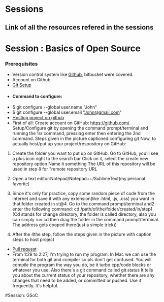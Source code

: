 # Sessions


## Link of all the resources refered in the sessions

# Session : Basics of Open Source

### Prerequisites

* Version control system like [Github](https://git-scm.com/downloads), bitbucket were covered.
* Account on Github
* [Git Setup](https://git-scm.com/book/en/v2/Getting-Started-First-Time-Git-Setup)
* #### Command to configure: 
* $ git configure --global user.name "John"
* $ git configure --global user.email "John@gmail.com"
* [Hosting project on github](https://drive.google.com/file/d/0B3nIqUVBKKGIbmgzMmU5TkFrNEE/view?usp=sharing)
* First of all: Create account on GitHub: https://github.com/    
Setup/Configure git by opening the command prompt/terminal and running the 1sr command, pressing enter then entering the 2nd command. Steps given in the picture captioned configuring git
Now, to actually host/put up your project/respository on GitHub: 

1. Create the folder you want to put up on GitHub. Go to GitHub, you'll see a plus icon right to the search bar
Click on it, select the create new repository option
Name it something
The URL of this repository will be used in step 8 for "remote repository URL
 
2. Open a text editor:Notepad/Notepad++/SublimeText(my personal favorite)

3. Since it's only for practice, copy some random piece of code from the internet and save it with any extension(like .html, .js, .css) you want in that folder created in st@4. Go to the command prompt/terminal and2 enter the following command: cd /path/of/the/folder/created/in/step1
(Cd stands for change directory, the folder is called directory, also you can simply run cd then drag the folder in the command prompt/terminal. The address gets cooped there(just a simple trick))

5. After the 4the step, follow the steps given in the picture with caption steps to host project

* [Pull request]( https://drive.google.com/file/d/16T-zHCZzUwOZdCErrc1R_QvVwYfrL4eI/view?usp=sharing)
* From 1:29 to 2:27, I'm trying to run my program. In Mac we can use the terminal for both git and compiler so pls don't get confused. You will compile the program the way you do, be it turbo cpp/code blocks or whatever you use.
Also there's a git command called git status 
It tells you about the current status of your repository, whether there are any changes that need to be added, or committed or pushed. 
Use it frequently. It's helpful.

#Session: GSoC

